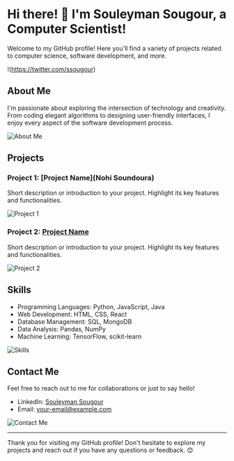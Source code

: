 # Hi there! 👋 I'm Souleyman Sougour, a Computer Scientist!

Welcome to my GitHub profile! Here you'll find a variety of projects related to computer science, software development, and more.

!(https://twitter.com/ssougour)

## About Me

I'm passionate about exploring the intersection of technology and creativity. From coding elegant algorithms to designing user-friendly interfaces, I enjoy every aspect of the software development process.

![About Me](https://ssougour.blogspot.com/)

## Projects

### Project 1: [Project Name](Nohi Soundoura)

Short description or introduction to your project. Highlight its key features and functionalities.

![Project 1](https://placeimg.com/400/200/arch)

### Project 2: [Project Name](link-to-project)

Short description or introduction to your project. Highlight its key features and functionalities.

![Project 2](https://placeimg.com/400/200/nature)

## Skills

- Programming Languages: Python, JavaScript, Java
- Web Development: HTML, CSS, React
- Database Management: SQL, MongoDB
- Data Analysis: Pandas, NumPy
- Machine Learning: TensorFlow, scikit-learn

![Skills](https://placeimg.com/600/300/tech)

## Contact Me

Feel free to reach out to me for collaborations or just to say hello!

- LinkedIn: [Souleyman Sougour](https://www.linkedin.com/in/souleymansougour/)
- Email: your-email@example.com

![Contact Me](https://placeimg.com/600/300/people)

---

Thank you for visiting my GitHub profile! Don't hesitate to explore my projects and reach out if you have any questions or feedback. 😊
